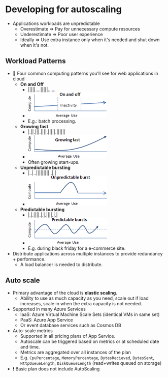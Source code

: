 # Developing for autoscaling

- Applications workloads are unpredictable
  - Overestimate => Pay for unnecessary compute resources
  - Underestimate => Poor user experience
  - Ideally => Use extra instance only when it's needed and shut down when it's not.

## Workload Patterns

- 📝 Four common computing patterns you'll see for web applications in cloud
  - **On and Off**
    - |||||....|||||......
    - ![On and of workload | Scaling cloud computing pattern](./img/workload-patterns/on-and-off.png)
    - E.g.: batch processing.
  - **Growing fast**
    - |.||.|||.||||.|||||.||||||
    - ![Growing fast | Scaling cloud computing pattern](./img/workload-patterns/growing-fast.png)
    - Often growing start-ups.
  - **Unpredictable bursting**
    - |..|..|||||||||..|.|
    - ![Unpredictable Bursting | Scaling cloud computing pattern](./img/workload-patterns/unpredictable-burst.png)
  - **Predictable bursting**
    - |.|.||||.|.|.||||.|.|
    - ![Predictable bursting | Scaling cloud computing pattern](./img/workload-patterns/predictable-bursts.png)
    - E.g. during black friday for a e-commerce site.
- Distribute applications across multiple instances to provide redundancy + performance.
  - A load balancer is needed to distribute.

## Auto scale

- Primary advantage of the cloud is **elastic scaling**.
  - Ability to use as much capacity as you need, scale out if load increases, scale in  when the extra capacity is not needed.
- Supported in many Azure Services
  - IaaS: Azure Virtual Machine Scale Sets (identical VMs in same set)
  - PaaS: Azure App Service
  - Or event database services such as Cosmos DB
- Auto-scale metrics
  - Supported in all pricing plans of App Service.
  - Autoscale can be triggered based on metrics or at scheduled date and time.
  - Metrics are aggregated over all instances of the plan
  - E.g. `CpuPercentage`, `MemoryPercentage`, `BytesRecieved`, `BytesSent`, `HttpQueueLength`, `DiskQueueLength` (read+writes queued on storage)
- ❗ Basic plan does not include AutoScaling

